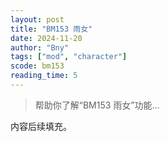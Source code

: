 ```yaml
---
layout: post
title: "BM153 雨女"
date: 2024-11-20
author: "Bny"
tags: ["mod", "character"]
scode: bm153
reading_time: 5
---
```


> 帮助你了解“BM153 雨女”功能...

内容后续填充。

